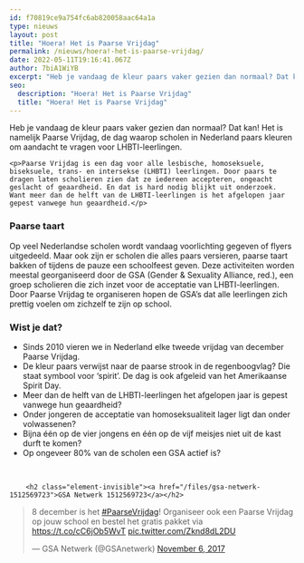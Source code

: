 ```yaml
---
id: f70819ce9a754fc6ab820058aac64a1a
type: nieuws
layout: post
title: "Hoera! Het is Paarse Vrijdag"
permalink: /nieuws/hoera!-het-is-paarse-vrijdag/
date: 2022-05-11T19:16:41.067Z
author: 7biA1WiYB
excerpt: "Heb je vandaag de kleur paars vaker gezien dan normaal? Dat kan! Het is namelijk Paarse Vrijdag, de dag waarop scholen in Nederland paars kleuren om aandacht te vragen voor LHBTI-leerlingen.   "
seo:
  description: "Hoera! Het is Paarse Vrijdag"
  title: "Hoera! Het is Paarse Vrijdag"
---
```

Heb je vandaag de kleur paars vaker gezien dan normaal? Dat kan! Het is namelijk Paarse Vrijdag, de dag waarop scholen in Nederland paars kleuren om aandacht te vragen voor LHBTI-leerlingen.   

    <p>Paarse Vrijdag is een dag voor alle lesbische, homoseksuele, biseksuele, trans- en intersekse (LHBTI) leerlingen. Door paars te dragen laten scholieren zien dat ze iedereen accepteren, ongeacht geslacht of geaardheid. En dat is hard nodig blijkt uit onderzoek. Want meer dan de helft van de LHBTI-leerlingen is het afgelopen jaar gepest vanwege hun geaardheid.</p>
<h3>Paarse taart</h3>
<p>Op veel Nederlandse scholen wordt vandaag voorlichting gegeven of flyers uitgedeeld. Maar ook zijn er scholen die alles paars versieren, paarse taart bakken of tijdens de pauze een schoolfeest geven. Deze activiteiten worden meestal georganiseerd door de GSA (Gender &amp; Sexuality Alliance, red.), een groep scholieren die zich inzet voor de acceptatie van LHBTI-leerlingen. Door Paarse Vrijdag te organiseren hopen de GSA’s dat alle leerlingen zich prettig voelen om zichzelf te zijn op school. </p>
<h3>Wist je dat?</h3>

<ul><li>Sinds 2010 vieren we in Nederland elke tweede vrijdag van december Paarse Vrijdag.</li>
<li>De kleur paars verwijst naar de paarse strook in de regenboogvlag? Die staat symbool voor ‘spirit’. De dag is ook afgeleid van het Amerikaanse Spirit Day. </li>
<li>Meer dan de helft van de LHBTI-leerlingen het afgelopen jaar is gepest vanwege hun geaardheid?</li>
<li>Onder jongeren de acceptatie van homoseksualiteit lager ligt dan onder volwassenen?</li>
<li>
Bijna één op de vier jongens en één op de vijf meisjes niet uit de kast durft te komen? 
</li>
<li>
Op ongeveer 80% van de scholen een GSA actief is?
</li>
</ul>​
<div class="media media-element-container media-default"><div id="file-420250" class="file file-document file-text-oembed">

        <h2 class="element-invisible"><a href="/files/gsa-netwerk-1512569723">GSA Netwerk 1512569723</a></h2>
    
  
  <div class="content">
    
<blockquote class="twitter-tweet" data-width="550"><p lang="nl" dir="ltr">8 december is het <a href="https://twitter.com/hashtag/PaarseVrijdag?src=hash&amp;ref_src=twsrc%5Etfw">#PaarseVrijdag</a>! Organiseer ook een Paarse Vrijdag op jouw school en bestel het gratis pakket via <a href="https://t.co/cC6jOb5WvT">https://t.co/cC6jOb5WvT</a> <a href="https://t.co/Zknd8dL2DU">pic.twitter.com/Zknd8dL2DU</a></p>&mdash; GSA Netwerk (@GSAnetwerk) <a href="https://twitter.com/GSAnetwerk/status/927533601813680128?ref_src=twsrc%5Etfw">November 6, 2017</a></blockquote>
<script async="" src="https://platform.twitter.com/widgets.js" charset="utf-8"></script>
  </div>

  
</div>
</div>  
